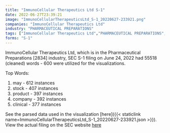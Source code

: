 ```yaml
---
title: "ImmunoCellular Therapeutics Ltd S-1"
date: 2022-06-27T23:39:21
image: "ImmunoCellularTherapeuticsLtd_S-1_20220627-233921.png"
companies: "ImmunoCellular Therapeutics Ltd"
industry: "PHARMACEUTICAL PREPARATIONS"
tags: ["ImmunoCellular Therapeutics Ltd","PHARMACEUTICAL PREPARATIONS","06-24-2022","S-1"]
forms: "S-1"
---
```

ImmunoCellular Therapeutics Ltd, which is in the Pharmaceutical Preparations [2834] industry, SEC S-1 filing on June 24, 2022 had 55518 (cleaned) words - 600 were utilized for the visualizations.

Top Words:
1. may - 612 instances
2. stock - 407 instances
3. product - 397 instances
4. company - 392 instances
5. clinical - 377 instances


See the parsed data used in the visualization [here]({{< staticlink name=ImmunoCellularTherapeuticsLtd_S-1_20220627-233921.json >}}).  
View the actual filing on the SEC website [here](https://www.sec.gov/Archives/edgar/data/822411/0001493152-22-017701.txt)